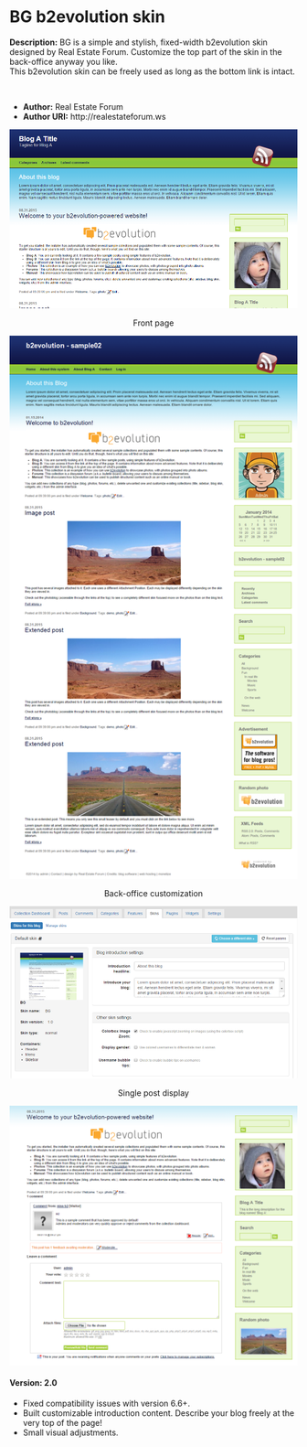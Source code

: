 <h1>BG b2evolution skin</h1>
<p><b>Description:</b> BG is a simple and stylish, fixed-width b2evolution skin designed by Real Estate Forum. Customize the top part of the skin in the back-office anyway you like. <br/>
This b2evolution skin can be freely used as long as the bottom link is intact.
</p>
<br/>
<ul>
<li><b>Author:</b> Real Estate Forum</li>
<li><b>Author URI:</b> http://realestateforum.ws</li>
</ul>

<img src="skinshot.png"><br/>
<p style="text-align: center">Front page</p>
<img src="bg-entire_page-main.png"><br/>
<p style="text-align: center">Back-office customization</p>
<img src="044_bg.png"><br/>
<p style="text-align: center">Single post display</p>
<img src="bg-entire_page-single.png"><br/>

<h4>Version: 2.0</h4>	
<ul>
	<li> Fixed compatibility issues with version 6.6+.</li>
	<li> Built customizable introduction content. Describe your blog freely at the very top of the page!</li>
	<li> Small visual adjustments.</li>
</ul>
